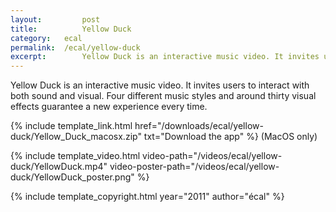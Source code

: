 ```yaml
---
layout: 		post
title: 			Yellow Duck
category: 	ecal
permalink: 	/ecal/yellow-duck
excerpt:		Yellow Duck is an interactive music video. It invites users to interact with both sound and visual. Four different music styles and around thirty visual effects guarantee a new experience every time.
---
```


Yellow Duck is an interactive music video. It invites users to interact with both sound and visual. Four different music styles and around thirty visual effects guarantee a new experience every time.

{% include template_link.html href="/downloads/ecal/yellow-duck/Yellow_Duck_macosx.zip" txt="Download&nbsp;the&nbsp;app" %} (MacOS only)

{% include template_video.html video-path="/videos/ecal/yellow-duck/YellowDuck.mp4" video-poster-path="/videos/ecal/yellow-duck/YellowDuck_poster.png" %}

{% include template_copyright.html year="2011" author="écal" %}